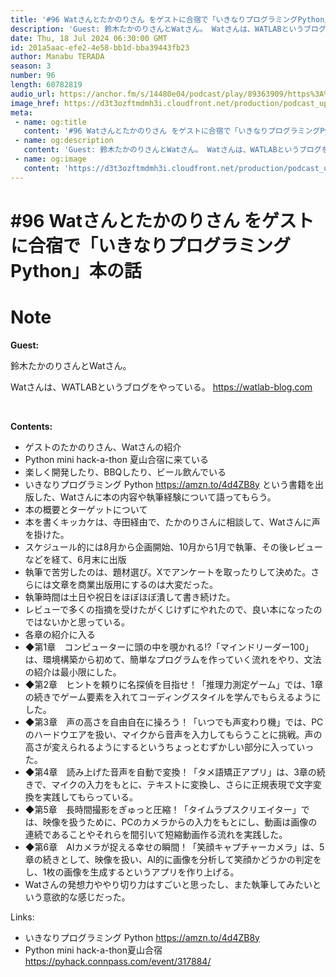 ```yaml
---
title: '#96 Watさんとたかのりさん をゲストに合宿で「いきなりプログラミングPython」本の話'
description: 'Guest: 鈴木たかのりさんとWatさん。 Watさんは、WATLABというブログをやっている。 https://watlab-blog.com  Contents:  ゲストのたかのりさん、Wat'
date: Thu, 18 Jul 2024 06:30:00 GMT
id: 201a5aac-efe2-4e58-bb1d-bba39443fb23
author: Manabu TERADA
season: 3
number: 96
length: 60782819
audio_url: https://anchor.fm/s/14480e04/podcast/play/89363909/https%3A%2F%2Fd3ctxlq1ktw2nl.cloudfront.net%2Fstaging%2F2024-6-18%2F07e2bfc1-8501-e9f3-9dfd-e3136a0ee889.mp3
image_href: https://d3t3ozftmdmh3i.cloudfront.net/production/podcast_uploaded/3302665/3302665-1582446732992-f3e5401da36c1.jpg
meta:
 - name: og:title
   content: '#96 Watさんとたかのりさん をゲストに合宿で「いきなりプログラミングPython」本の話'
 - name: og:description
   content: 'Guest: 鈴木たかのりさんとWatさん。 Watさんは、WATLABというブログをやっている。 https://watlab-blog.com  Contents:  ゲストのたかのりさん、Wat'
 - name: og:image
   content: 'https://d3t3ozftmdmh3i.cloudfront.net/production/podcast_uploaded/3302665/3302665-1582446732992-f3e5401da36c1.jpg'
---
```

# #96 Watさんとたかのりさん をゲストに合宿で「いきなりプログラミングPython」本の話

<DisplayDate :dateStr="'Thu, 18 Jul 2024 06:30:00 GMT'" />
<DisplaySeason :season="3" :topic="96" />


# Note

<p><strong>Guest:</strong></p>
<p>鈴木たかのりさんとWatさん。</p>
<p>Watさんは、WATLABというブログをやっている。 <a href="https://watlab-blog.com" rel="noreferrer nofollow noopener" target="_blank">https://watlab-blog.com</a></p>
<p><br /></p>
<p><strong>Contents:</strong></p>
<ul>
 <li>ゲストのたかのりさん、Watさんの紹介</li>
 <li>Python mini hack-a-thon 夏山合宿に来ている</li>
 <li>楽しく開発したり、BBQしたり、ビール飲んでいる</li>
 <li>いきなりプログラミング Python <a href="https://amzn.to/4d4ZB8y" rel="noreferrer nofollow noopener" target="_blank">https://amzn.to/4d4ZB8y</a> という書籍を出版した、Watさんに本の内容や執筆経験について語ってもらう。</li>
 <li>本の概要とターゲットについて</li>
 <li>本を書くキッカケは、寺田経由で、たかのりさんに相談して、Watさんに声を掛けた。</li>
 <li>スケジュール的には8月から企画開始、10月から1月で執筆、その後レビューなどを経て、6月末に出版</li>
 <li>執筆で苦労したのは、題材選び。Xでアンケートを取ったりして決めた。さらには文章を商業出版用にするのは大変だった。</li>
  <li>執筆時間は土日や祝日をほぼほぼ潰して書き続けた。</li>
  <li>レビューで多くの指摘を受けたがくじけずにやれたので、良い本になったのではないかと思っている。</li>
  <li>各章の紹介に入る</li>
  <li>◆第1章　コンピューターに頭の中を覗かれる!?「マインドリーダー100」は、環境構築から初めて、簡単なプログラムを作っていく流れをやり、文法の紹介は最小限にした。</li>
  <li>◆第2章　ヒントを頼りに名探偵を目指せ！「推理力測定ゲーム」では、1章の続きでゲーム要素を入れてコーディングスタイルを学んでもらえるようにした。</li>
  <li>◆第3章　声の高さを自由自在に操ろう！「いつでも声変わり機」では、PCのハードウエアを扱い、マイクから音声を入力してもらうことに挑戦。声の高さが変えられるようにするというちょっとむずかしい部分に入っていった。</li>
  <li>◆第4章　読み上げた音声を自動で変換！「タメ語矯正アプリ」は、3章の続きで、マイクの入力をもとに、テキストに変換し、さらに正規表現で文字変換を実践してもらっている。</li>
  <li>◆第5章　長時間撮影をぎゅっと圧縮！「タイムラプスクリエイター」では、映像を扱うために、PCのカメラからの入力をもとにし、動画は画像の連続であることやそれらを間引いて短縮動画作る流れを実践した。</li>
  <li>◆第6章　AIカメラが捉える幸せの瞬間！「笑顔キャプチャーカメラ」は、5章の続きとして、映像を扱い、AI的に画像を分析して笑顔かどうかの判定をし、1枚の画像を生成するというアプリを作り上げる。</li>
  <li>Watさんの発想力ややり切り力はすごいと思ったし、また執筆してみたいという意欲的な感じだった。</li>
</ul>
<p>Links:</p>
<ul>
  <li>いきなりプログラミング Python <a href="https://amzn.to/4d4ZB8y" rel="noreferrer nofollow noopener" target="_blank">https://amzn.to/4d4ZB8y</a></li>
  <li>Python mini hack-a-thon夏山合宿 <a href="https://pyhack.connpass.com/event/317884/" rel="noreferrer nofollow noopener" target="_blank">https://pyhack.connpass.com/event/317884/</a></li>
</ul>
<p><br /></p>



<Player title="#96 Watさんとたかのりさん をゲストに合宿で「いきなりプログラミングPython」本の話" 
  audio_url="https://anchor.fm/s/14480e04/podcast/play/89363909/https%3A%2F%2Fd3ctxlq1ktw2nl.cloudfront.net%2Fstaging%2F2024-6-18%2F07e2bfc1-8501-e9f3-9dfd-e3136a0ee889.mp3" 
  image_href="https://d3t3ozftmdmh3i.cloudfront.net/production/podcast_uploaded/3302665/3302665-1582446732992-f3e5401da36c1.jpg" 
/>


